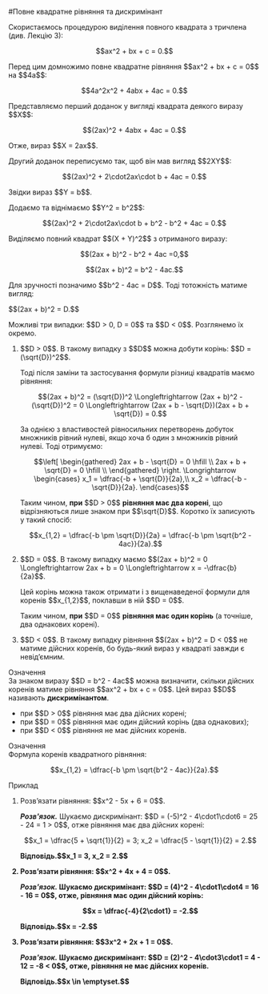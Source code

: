 #Повне квадратне рівняння та дискримiнант

<p>Скористаємось процедурою виділення повного квадрата з тричлена (див. Лекцію 3):</p>

<p align="center">$$ax^2 + bx + c = 0.$$</p>

<p>Перед цим домножимо повне квадратне рівняння $$ax^2 + bx + c = 0$$ на $$4a$$:</p>

<p align="center">$$4a^2x^2 + 4abx + 4ac = 0.$$</p>

<p>Представляємо перший доданок у вигляді квадрата деякого виразу $$X$$:</p>

<p align="center">$$(2ax)^2 + 4abx + 4ac = 0.$$</p>

<p>Отже, вираз $$X = 2ax$$.</p>

<p>Другий доданок переписуємо так, щоб він мав вигляд $$2XY$$:</p> 

<p align="center">$$(2ax)^2 + 2\cdot2ax\cdot b + 4ac = 0.$$</p>

<p>Звідки вираз $$Y = b$$.</p>

<p>Додаємо та віднімаємо $$Y^2 = b^2$$:</p>

<p align="center">$$(2ax)^2 + 2\cdot2ax\cdot b + b^2 - b^2 + 4ac = 0.$$</p>

<p>Виділяємо повний квадрат $$(X + Y)^2$$ з отриманого виразу:</p>

<p align="center">$$(2ax + b)^2 - b^2 + 4ac =0,$$</p>

<p align="center">$$(2ax + b)^2 = b^2 - 4ac.$$</p>

<p>Для зручності позначимо $$b^2 - 4ac = D$$. Тоді тотожність матиме вигляд:</p>

<p>$$(2ax + b)^2 = D.$$</p>

<p>Можливі три випадки: $$D > 0, D = 0$$ та $$D < 0$$. Розглянемо їх окремо.</p>

<ol>
<li>$$D > 0$$. В такому випадку з $$D$$ можна добути корінь: $$D = (\sqrt{D})^2$$.</li>
<p>Тоді після заміни та застосування формули різниці квадратів маємо рівняння:</p>
<p align="center">$$(2ax + b)^2 = (\sqrt{D})^2 \Longleftrightarrow (2ax + b)^2 - (\sqrt{D})^2 = 0 \Longleftrightarrow (2ax + b - \sqrt{D})(2ax + b + \sqrt{D}) = 0.$$</p>
<p>За однією з властивостей рівносильних перетворень добуток множників рівний нулеві, якщо хоча б один з множників рівний нулеві. Тоді отримуємо:</p>
<p align="center">	$$\left[ \begin{gathered}
	2ax + b - \sqrt{D} = 0 \hfill \\
	2ax + b + \sqrt{D} = 0 \hfill \\
	\end{gathered}
	\right. \Longrightarrow \begin{cases}
	x_1 = \dfrac{-b + \sqrt{D}}{2a},\\
	x_2 = \dfrac{-b - \sqrt{D}}{2a}.
	\end{cases}$$</p>
<p>Таким чином, <b>при</b> $$D > 0$$ <b>рівняння має два корені</b>, що відрізняються лише знаком при $$\sqrt{D}$$. Коротко їх записують у такий спосіб:</p>
<p align="center">$$x_{1,2} = \dfrac{-b \pm \sqrt{D}}{2a} = \dfrac{-b \pm \sqrt{b^2 - 4ac}}{2a}.$$</p>
<li>$$D = 0$$. В такому випадку маємо $$(2ax + b)^2 = 0 \Longleftrightarrow 2ax + b = 0 \Longleftrightarrow x = -\dfrac{b}{2a}$$.</li>
<p>Цей корінь можна також отримати і з вищенаведеної формули для коренів $$x_{1,2}$$, поклавши в ній $$D = 0$$.</p>
<p>Таким чином, <b>при</b> $$D = 0$$ <b>рівняння має один корінь</b> (а точніше, два однакових корені).</p>
<li>$$D < 0$$. В такому випадку рівняння $$(2ax + b)^2 = D < 0$$ не матиме дійсних коренів, бо будь-який вираз у квадраті завжди є невід’ємним.</li>
</ol>

<div class="space"></div>

<div class="space">
<div class="eoz-wrap">
<span class="eoz">Означення</span>
<div class="eoz-text">
За знаком виразу $$D = b^2 - 4ac$$ можна визначити, скільки дійсних коренів матиме рівняння $$ax^2 + bx + c = 0$$. Цей вираз $$D$$ називають <b>дискримінантом</b>.
</div>
</div>
</div>

<ul>
<li>при $$D > 0$$ рівняння має два дійсних корені;</li>
<li>при $$D = 0$$ рівняння має один дійсний корінь (два однакових);</li>
<li>при $$D < 0$$ рівняння не має дійсних коренів.</li>
</ul>

<div class="space"></div>

<div class="space">
<div class="eoz-wrap">
<span class="eoz">Означення</span>
<div class="eoz-text">
Формула коренів квадратного рівняння:
<p align="center">$$x_{1,2} = \dfrac{-b \pm \sqrt{b^2 - 4ac}}{2a}.$$</p>
</div>
</div>
</div>

<div class="space">
<div class="task-wrap">
<span class="task">Приклад</span>
<div class="task-text">
<ol>
<li>Розв’язати рівняння: $$x^2 - 5x + 6 = 0$$.</li>
<p><b><i>Розв'язок.</i></b> Шукаємо дискримінант: $$D = (-5)^2 - 4\cdot1\cdot6 = 25 - 24 = 1 > 0$$, отже рівняння має два дійсних корені:</p>
<p align="center">$$x_1 = \dfrac{5 + \sqrt{1}}{2} = 3; x_2 = \dfrac{5 - \sqrt{1}}{2} = 2.$$</p>
<p><b>Відповідь.<b>$$x_1 = 3, x_2 = 2.$$</p>
<li>Розв’язати рівняння: $$x^2 + 4x + 4 = 0$$.</li>
<p><b><i>Розв'язок.</i></b> Шукаємо дискримінант: $$D = (4)^2 - 4\cdot1\cdot4 = 16 - 16 = 0$$, отже, рівняння має один дійсний корінь:</p>
<p align="center">$$x = \dfrac{-4}{2\cdot1} = -2.$$</p>
<p><b>Відповідь.<b>$$x = -2.$$</p>
<li>Розв’язати рівняння: $$3x^2 + 2x + 1 = 0$$.</li>
<p><b><i>Розв'язок.</i></b> Шукаємо дискримінант: $$D = (2)^2 - 4\cdot3\cdot1 = 4 - 12 = -8 < 0$$, отже, рівняння не має дійсних коренів.</p>
<p><b>Відповідь.<b>$$x \in \emptyset.$$</p>
</ol>
</div>
</div>
</div>
